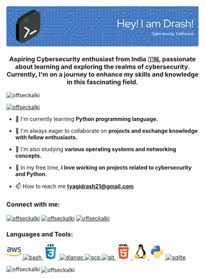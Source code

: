 <img src="https://github.com/offseckalki/offseckalki/blob/main/github-header-image.png?raw=true" alt="Alt text" width="1000" align="center">

<h3 align="center">Aspiring Cybersecurity enthusiast from India 🇮🇳, passionate about learning and exploring the realms of cybersecurity.
Currently, I'm on a journey to enhance my skills and knowledge in this fascinating field.</h3>

<p align="left"> <img src="https://komarev.com/ghpvc/?username=offseckalki&label=Profile%20views&color=0e75b6&style=flat" alt="offseckalki" /> </p>

<p align="left"> <a href="https://twitter.com/offseckalki" target="blank"><img src="https://img.shields.io/twitter/follow/offseckalki?logo=twitter&style=for-the-badge" alt="offseckalki" /></a> </p>

- 🔭 I'm currently learning **Python programming language.**

- 🚀 I'm always eager to collaborate on **projects and exchange knowledge with fellow enthusiasts.**

- 🌱 I'm also studying **various operating systems and networking concepts.**

- 💼 In my free time, **I love working on projects related to cybersecurity and Python.**

- 📫 How to reach me **tyagidrash21@gmail.com**

<h3 align="left">Connect with me:</h3>
<p align="left">
<a href="https://twitter.com/offseckalki" target="blank"><img align="center" src="https://raw.githubusercontent.com/rahuldkjain/github-profile-readme-generator/master/src/images/icons/Social/twitter.svg" alt="offseckalki" height="30" width="40" /></a>
<a href="https://linkedin.com/in/offseckalki" target="blank"><img align="center" src="https://raw.githubusercontent.com/rahuldkjain/github-profile-readme-generator/master/src/images/icons/Social/linked-in-alt.svg" alt="offseckalki" height="30" width="40" /></a>
<a href="https://instagram.com/offseckalki" target="blank"><img align="center" src="https://raw.githubusercontent.com/rahuldkjain/github-profile-readme-generator/master/src/images/icons/Social/instagram.svg" alt="offseckalki" height="30" width="40" /></a>
</p>

<h3 align="left">Languages and Tools:</h3>
<p align="left"> <a href="https://aws.amazon.com" target="_blank" rel="noreferrer"> <img src="https://raw.githubusercontent.com/devicons/devicon/master/icons/amazonwebservices/amazonwebservices-original-wordmark.svg" alt="aws" width="40" height="40"/> </a> <a href="https://www.gnu.org/software/bash/" target="_blank" rel="noreferrer"> <img src="https://www.vectorlogo.zone/logos/gnu_bash/gnu_bash-icon.svg" alt="bash" width="40" height="40"/> </a> <a href="https://www.w3schools.com/css/" target="_blank" rel="noreferrer"> <img src="https://raw.githubusercontent.com/devicons/devicon/master/icons/css3/css3-original-wordmark.svg" alt="css3" width="40" height="40"/> </a> <a href="https://www.djangoproject.com/" target="_blank" rel="noreferrer"> <img src="https://cdn.worldvectorlogo.com/logos/django.svg" alt="django" width="40" height="40"/> </a> <a href="https://cloud.google.com" target="_blank" rel="noreferrer"> <img src="https://www.vectorlogo.zone/logos/google_cloud/google_cloud-icon.svg" alt="gcp" width="40" height="40"/> </a> <a href="https://git-scm.com/" target="_blank" rel="noreferrer"> <img src="https://www.vectorlogo.zone/logos/git-scm/git-scm-icon.svg" alt="git" width="40" height="40"/> </a> <a href="https://www.w3.org/html/" target="_blank" rel="noreferrer"> <img src="https://raw.githubusercontent.com/devicons/devicon/master/icons/html5/html5-original-wordmark.svg" alt="html5" width="40" height="40"/> </a> <a href="https://www.linux.org/" target="_blank" rel="noreferrer"> <img src="https://raw.githubusercontent.com/devicons/devicon/master/icons/linux/linux-original.svg" alt="linux" width="40" height="40"/> </a> <a href="https://www.python.org" target="_blank" rel="noreferrer"> <img src="https://raw.githubusercontent.com/devicons/devicon/master/icons/python/python-original.svg" alt="python" width="40" height="40"/> </a> <a href="https://www.sqlite.org/" target="_blank" rel="noreferrer"> <img src="https://www.vectorlogo.zone/logos/sqlite/sqlite-icon.svg" alt="sqlite" width="40" height="40"/> </a> </p>

<p><img align="left" src="https://github-readme-stats.vercel.app/api/top-langs?username=offseckalki&show_icons=true&locale=en&layout=compact" alt="offseckalki" /></p>

<p>&nbsp;<img align="center" src="https://github-readme-stats.vercel.app/api?username=offseckalki&show_icons=true&locale=en" alt="offseckalki" /></p>


<!---
offseckalki/offseckalki is a ✨ special ✨ repository because its `README.md` (this file) appears on your GitHub profile.
You can click the Preview link to take a look at your changes.
--->
